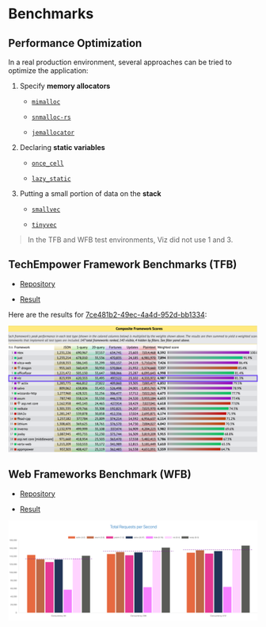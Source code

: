# Benchmarks

## Performance Optimization

In a real production environment, several approaches can be tried to optimize the application:

1. Specify **memory allocators**

	- [`mimalloc`](https://crates.io/crates/mimalloc)

	- [`snmalloc-rs`](https://crates.io/crates/snmalloc-rs)

	- [`jemallocator`](https://crates.io/crates/tikv-jemallocator)

2. Declaring **static variables**

	- [`once_cell`](https://crates.io/crates/once_cell)

	- [`lazy_static`](https://crates.io/crates/lazy_static)

3. Putting a small portion of data on the **stack**

	- [`smallvec`](https://crates.io/crates/smallvec)

	- [`tinyvec`](https://crates.io/crates/tinyvec)

> In the TFB and WFB test environments, Viz did not use 1 and 3.

## TechEmpower Framework Benchmarks (TFB)

- [Repository](https://github.com/TechEmpower/FrameworkBenchmarks)

- [Result](https://www.techempower.com/benchmarks/#test=composite)

Here are the results for [7ce481b2-49ec-4a4d-952d-bb1334](https://www.techempower.com/benchmarks/#section=test&runid=7ce481b2-49ec-4a4d-952d-bb1334d4a4ad&test=composite):

![TFB 7ce481b2-49ec-4a4d-952d-bb1334d4a4ad](../images/TFB-7ce481b2-49ec-4a4d-952d-bb1334d4a4ad.png)

## Web Frameworks Benchmark (WFB)

- [Repository](https://github.com/the-benchmarker/website)

- [Result](https://web-frameworks-benchmark.netlify.app/compare?f=actix,axum,poem,salvo,tide,viz,warp)

![WFB](../images/WFB-2023-01-01-0b5c28a.png)
